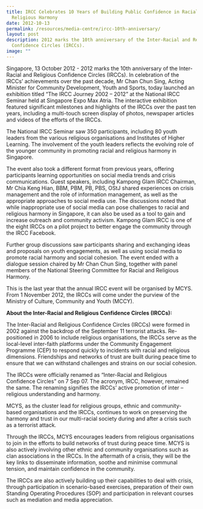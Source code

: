 ```yaml
---
title: IRCC Celebrates 10 Years of Building Public Confidence in Racial and
  Religious Harmony
date: 2012-10-13
permalink: /resources/media-centre/ircc-10th-anniversary/
layout: post
description: 2012 marks the 10th anniversary of the Inter-Racial and Religious
  Confidence Circles (IRCCs).
image: ""
---
```


Singapore, 13 October 2012 - 2012 marks the 10th anniversary of the Inter-Racial and Religious Confidence Circles (IRCCs). In celebration of the IRCCs’ achievements over the past decade, Mr Chan Chun Sing, Acting Minister for Community Development, Youth and Sports, today launched an exhibition titled “The IRCC Journey 2002 – 2012” at the National IRCC Seminar held at Singapore Expo Max Atria. The interactive exhibition featured significant milestones and highlights of the IRCCs over the past ten years, including a multi-touch screen display of photos, newspaper articles and videos of the efforts of the IRCCs.

The National IRCC Seminar saw 350 participants, including 80 youth leaders from the various religious organisations and Institutes of Higher Learning. The involvement of the youth leaders reflects the evolving role of the younger community in promoting racial and religious harmony in Singapore. 

The event also took a different format from previous years, offering participants learning opportunities on social media trends and crisis communications. Guest speakers, including Kampong Glam IRCC Chairman, Mr Chia Keng Hian, BBM, PBM, PB, PBS, OStJ shared experiences on crisis management and the role of information management, as well as the appropriate approaches to social media use. The discussions noted that while inappropriate use of social media can pose challenges to racial and religious harmony in Singapore, it can also be used as a tool to gain and increase outreach and community activism. Kampong Glam IRCC is one of the eight IRCCs on a pilot project to better engage the community through the IRCC Facebook.

Further group discussions saw participants sharing and exchanging ideas and proposals on youth engagements, as well as using social media to promote racial harmony and social cohesion. The event ended with a dialogue session chaired by Mr Chan Chun Sing, together with panel members of the National Steering Committee for Racial and Religious Harmony.

This is the last year that the annual IRCC event will be organised by MCYS. From 1 November 2012, the IRCCs will come under the purview of the Ministry of Culture, Community and Youth (MCCY).

**About the Inter-Racial and Religious Confidence Circles (IRCCs):**

The Inter-Racial and Religious Confidence Circles (IRCCs) were formed in 2002 against the backdrop of the September 11 terrorist attacks. Re-positioned in 2006 to include religious organisations, the IRCCs serve as the local-level inter-faith platforms under the Community Engagement Programme (CEP) to respond quickly to incidents with racial and religious dimensions. Friendships and networks of trust are built during peace time to ensure that we can withstand challenges and strains on our social cohesion.

The IRCCs were officially renamed as “Inter-Racial and Religious Confidence Circles” on 7 Sep 07. The acronym, IRCC, however, remained the same. The renaming signifies the IRCCs’ active promotion of inter – religious understanding and harmony.

MCYS, as the cluster lead for religious groups, ethnic and community-based organisations and the IRCCs, continues to work on preserving the harmony and trust in our multi-racial society during and after a crisis such as a terrorist attack.

Through the IRCCs, MCYS encourages leaders from religious organisations to join in the efforts to build networks of trust during peace time. MCYS is also actively involving other ethnic and community organisations such as clan associations in the IRCCs. In the aftermath of a crisis, they will be the key links to disseminate information, soothe and minimise communal tension, and maintain confidence in the community.

The IRCCs are also actively building up their capabilities to deal with crisis, through participation in scenario-based exercises, preparation of their own Standing Operating Procedures (SOP) and participation in relevant courses such as mediation and media appreciation.